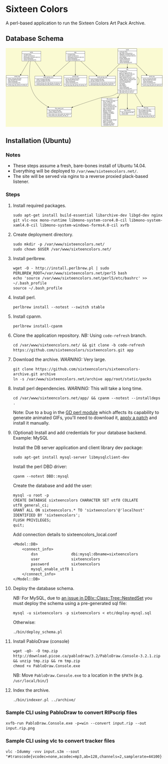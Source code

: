 # Sixteen Colors

A perl-based application to run the Sixteen Colors Art Pack Archive.

## Database Schema

![Database Schema](etc/schema.png)

## Installation (Ubuntu)

### Notes

* These steps assume a fresh, bare-bones install of Ubuntu 14.04.
* Everything will be deployed to `/var/www/sixteencolors.net/`.
* The site will be served via nginx to a reverse proxied plack-based listener.

### Steps

1. Install required packages.

    ```
    sudo apt-get install build-essential libarchive-dev libgd-dev nginx git vlc-nox mono-runtime libmono-system-core4.0-cil libmono-system-xaml4.0-cil libmono-system-windows-forms4.0-cil xvfb
    ```

2. Create deployment directory.

    ```
    sudo mkdir -p /var/www/sixteencolors.net/
    sudo chown $USER /var/www/sixteencolors.net/
    ```

3. Install perlbrew.

    ```
    wget -O - http://install.perlbrew.pl | sudo PERLBREW_ROOT=/var/www/sixteencolors.net/perl5 bash
    echo 'source /var/www/sixteencolors.net/perl5/etc/bashrc' >> ~/.bash_profile
    source ~/.bash_profile
    ```

4. Install perl.

    ```
    perlbrew install --notest --switch stable
    ```

5. Install cpanm.

    ```
    perlbrew install-cpanm
    ```

6. Clone the application repository. *NB:* Using `code-refresh` branch.

    ```
    cd /var/www/sixteencolors.net/ && git clone -b code-refresh https://github.com/sixteencolors/sixteencolors.git app
    ```

7. Download the archive. *WARNING:* Very large.

    ```
    git clone https://github.com/sixteencolors/sixteencolors-archive.git archive
    ln -s /var/www/sixteencolors.net/archive app/root/static/packs
    ```

8. Install perl dependencies. *WARNING:* This will take a long time.

    ```
    cd /var/www/sixteencolors.net/app/ && cpanm --notest --installdeps .
    ```

    Note: Due to a bug in the [GD perl module](https://metacpan.org/release/GD) which affects 
    its capability to generate animated GIFs, you'll need to download it, 
    [apply a patch](https://rt.cpan.org/Ticket/Attachment/1409528/748127/animgif-2-1-x.patch) 
    and install it manually.

9. (Optional) Install and add credentials for your database backend. Example: MySQL

    Install the DB server application and client library dev package:

    ```
    sudo apt-get install mysql-server libmysqlclient-dev
    ```

    Install the perl DBD driver:

    ```
    cpanm --notest DBD::mysql
    ```

    Create the database and add the user:
    ```
    mysql -u root -p
    CREATE DATABASE sixteencolors CHARACTER SET utf8 COLLATE utf8_general_ci;
    GRANT ALL ON sixteencolors.* TO 'sixteencolors'@'localhost' IDENTIFIED BY 'sixteencolors';
    FLUSH PRIVILEGES;
    quit;
    ```

    Add connection details to sixteencolors_local.conf

    ```
    <Model::DB>
        <connect_info>
            dsn               dbi:mysql:dbname=sixteencolors
            user              sixteencolors
            password          sixteencolors
            mysql_enable_utf8 1
        </connect_info>
    </Model::DB>
    ```

10. Deploy the database schema.

    *NB:* For MySQL, due to [an issue in DBIx::Class::Tree::NestedSet](https://rt.cpan.org/Ticket/Display.html?id=98147) you must
    deploy the schema using a pre-generated sql file:

    ```
    mysql -u sixteencolors -p sixteencolors < etc/deploy-mysql.sql
    ```

    Otherwise:

    ```
    ./bin/deploy_schema.pl
    ```

10. Install PabloDraw (console)

    ```
    wget -qO- -O tmp.zip http://download.picoe.ca/pablodraw/3.2/PabloDraw.Console-3.2.1.zip && unzip tmp.zip && rm tmp.zip
    chmod +x PabloDraw.Console.exe
    ```
    
    NB: Move `PabloDraw.Console.exe` to a location in the `$PATH` (e.g. `/usr/local/bin/`)

11. Index the archive.

    ```
    ./bin/indexer.pl ../archive/
    ```

### Sample CLI using PabloDraw to convert RIPscrip files

```
xvfb-run PabloDraw.Console.exe -p=win --convert input.rip --out input.rip.png
```

### Sample CLI using vlc to convert tracker files

```
vlc -Idummy -vvv input.s3m --sout "#transcode{vcodec=none,acodec=mp3,ab=128,channels=2,samplerate=44100}:file{dst=input.s3m.mp3}"
```
